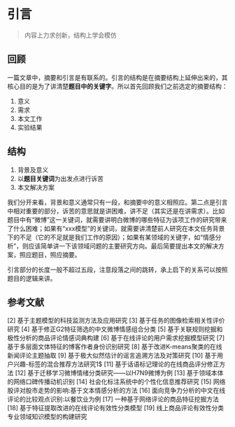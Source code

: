 # 引言

> 内容上力求创新，结构上学会模仿

## 回顾

一篇文章中，摘要和引言是有联系的。引言的结构是在摘要结构上延伸出来的，其核心目的是为了讲清楚**题目中的关键字**。所以首先回顾我们之前选定的摘要结构：

1. 意义
2. 需求
3. 本文工作
4. 实验结果

## 结构

1. 背景及意义
2. 以**题目关键词**为出发点进行诉苦
3. 本文解决方案

我们分开来看，背景和意义通常只有一段，和摘要中的意义相照应。第二点是引言中相对重要的部分，诉苦的意思就是讲困难，讲不足（其实还是在讲需求）。比如题目中有“微博”这一关键词，就需要讲明白微博的哪些特征为该项工作的研究带来了什么困难；如果有“xxx模型”的关键词，就需要讲清楚前人研究在本文任务背景下的不足（它的不足就是我们工作的原因）；如果有某领域的关键字，如“情感分析”，则应该简单讲一下该领域问题的主要研究方向。最后简要提出本文的解决方案，照应题目，照应摘要。

引言部分的长度一般不超过五段，注意段落之间的跳转，承上启下的关系可以按照题目的逻辑来讲。



## 参考文献
[2] 基于主题模型的科技监测方法及应用研究
[3] 基于任务的图像检索相关性评价研究
[4] 基于修正G2特征筛选的中文微博情感组合分类
[5] 基于关联规则挖掘和极性分析的商品评论情感词典构建
[6] 基于在线评论的用户需求挖掘模型研究
[7] 基于多层面文体特征的博客作者身份识别研究
[8] 基于改进K-means聚类的在线新闻评论主题抽取
[9] 基于极大似然估计的谣言追溯方法及对策研究
[10] 基于用户兴趣-标签的混合推荐方法研究1$
[11] 基于话语标记理论的在线商品评分修正方法
[12] 基于迁移学习微博情绪分类研究——以H7N9微博为例
[13] 基于领域本体的网络口碑传播动机识别
[14] 社会化标注系统中的个性化信息推荐研究
[15] 网络股评对股市走势的影响:基于文本情感分析的方法
[16] 面向竞争力分析的中文在线评论的比较观点识别:以餐饮业为例
[17] 一种基于网络评论的商品特征挖掘方法
[18] 基于特征提取改进的在线评论有效性分类模型
[19] 线上商品评论有效性分类专业领域知识模型的构建研究